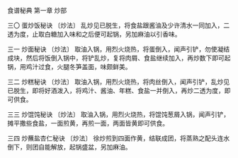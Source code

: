 食谱秘典 第一章 炒部

三〇 蛋炒饭秘诀
〔炒法〕
乱炒见已脱生，将食盐跟酱油及少许清水一同加入，二透为度，止取白糖加入味和之后便可起锅，另加麻油以引香味。

三一 炒面秘诀
〔炒法〕
取油入锅，用烈火烧热，将蛋倒入，闻声引铲，勿使凝结成块，然后将饭倒入锅中，将铲乱炒，复将肉屑、食盐继续加入，再炒数下即可起锅，用鸡汁过食，火腿冬笋盖面，味颇鲜美。

三二 炒糕秘诀
〔炒法〕
取油入锅，用烈火烧热，将肉丝倒入，闻声引铲，乱炒见已脱生，即将好酒泼入，将鸡汁、酱油、年糕、食盐一并倒入，再炒二透为度，即可供食。

三三 炒馄饨秘诀
〔炒法〕
取油入锅，用烈火烧热，将馄饨葱屑入锅，闻声引铲，摊平撒些食盐，一面煎黄，再煎一面，两面皆黄即可供食。

三四 炒蘸盐杏仁秘诀
〔炒法〕
徐炒煎到四面作黄，结联成团，将蒸熟之配头连水倒下，则团自能解放，起锅盛盆，另加麻油。
